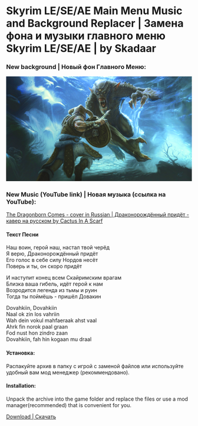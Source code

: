 <h1>Skyrim LE/SE/AE Main Menu Music and Background Replacer | Замена фона и музыки главного меню Skyrim LE/SE/AE | by Skadaar</h1>

<h3>New background | Новый фон Главного Меню:</h3>

![Alt text](img/background.png)

<h3>New Music (YouTube link) | Новая музыка (ссылка на YouTube):</h3>

[The Dragonborn Comes - cover in Russian | Драконорождённый придёт - кавер на русском by Cactus In A Scarf](https://youtu.be/vdUbjpFvumI?si=BsbrIRwH5Fcggj9i/)

<h4>Текст Песни</h4>
<p>Наш воин, герой наш, настал твой черёд<br/>
Я верю, Драконорождённый придёт<br/>
Его голос в себе силу Нордов несёт<br/>
Поверь и ты, он скоро придёт
</p>
<p>И наступит конец всем Скайримским врагам<br/>
Близка ваша гибель, идёт герой к нам<br/>
Возродится легенда из тьмы и руин<br/>
Тогда ты поймёшь - пришёл Довакин
</p>
<p>Dovahkiin, Dovahkiin<br/>
Naal ok zin los vahriin<br/>
Wah dein vokul mahfaeraak ahst vaal<br/>
Ahrk fin norok paal graan<br/>
Fod nust hon zindro zaan<br/>
Dovahkiin, fah hin kogaan mu draal<br/>
</p>

<h4>Установка:</h4>
<p>Распакуйте архив в папку с игрой с заменой файлов или используйте удобный вам мод менеджер (рекоммендовано).</p>

<h4>Installation:</h4>
<p>Unpack the archive into the game folder and replace the files or use a mod manager(recommended) that is convenient for you.</p>

[Download | Скачать](https://disk.yandex.ru/d/Z_I2viww17yBPA)


